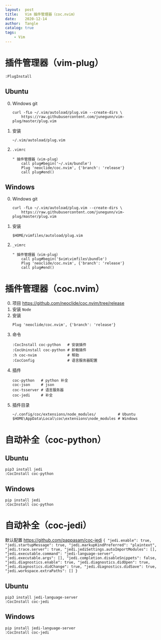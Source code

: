 ```yaml
---
layout:  post
title:   Vim 插件管理器（coc.nvim）
date:    2020-12-14
author:  Tangle
catalog: true
tags:
    - Vim
---
```


# 插件管理器（vim-plug）

```
:PlugInstall
```

## Ubuntu

0. Windows git
    ```
    curl -fLo ~/.vim/autoload/plug.vim --create-dirs \
        https://raw.githubusercontent.com/junegunn/vim-plug/master/plug.vim
    ```
0. 安装
    ```
    ~/.vim/autoload/plug.vim
    ```
0. `.vimrc`
    ```
    " 插件管理器（vim-plug）
        call plug#begin('~/.vim/bundle')
        Plug 'neoclide/coc.nvim', {'branch': 'release'}
        call plug#end()
    ```

## Windows

0. Windows git
    ```
    curl -fLo ~/.vim/autoload/plug.vim --create-dirs \
        https://raw.githubusercontent.com/junegunn/vim-plug/master/plug.vim
    ```
0. 安装
    ```
    $HOME/vimfiles/autoload/plug.vim
    ```
0. `_vimrc`
    ```
    " 插件管理器（vim-plug）
        call plug#begin('$vim\vimfiles\bundle')
        Plug 'neoclide/coc.nvim', {'branch': 'release'}
        call plug#end()
    ```

# 插件管理器（coc.nvim）

0. 项目 <https://github.com/neoclide/coc.nvim/tree/release>
0. 安装 `Node`
0. 安装
    ```
    Plug 'neoclide/coc.nvim', {'branch': 'release'}
    ```
0. 命令
    ```
    :CocInstall coc-python   # 安装插件
    :CocUninstall coc-python # 卸载插件
    :h coc-nvim              # 帮助
    :CocConfig               # 语言服务器配置
    ```
0. 插件
    ```
    coc-python   # python 补全
    coc-json     # json
    coc-tsserver # 语言服务器
    coc-jedi     # 补全
    ```
0. 插件目录
    ```
    ~/.config/coc/extensions/node_modules/          # Ubuntu
    $HOME\AppData\Local\coc\extensions\node_modules # Windows
    ```

# 自动补全（coc-python）

## Ubuntu

```
pip3 install jedi
:CocInstall coc-python
```

## Windows

```
pip install jedi
:CocInstall coc-python
```

# 自动补全（coc-jedi）

默认配置 <https://github.com/pappasam/coc-jedi>
    ```
    {
      "jedi.enable": true,
      "jedi.startupMessage": true,
      "jedi.markupKindPreferred": "plaintext",
      "jedi.trace.server": true,
      "jedi.jediSettings.autoImportModules": [],
      "jedi.executable.command": "jedi-language-server",
      "jedi.executable.args": [],
      "jedi.completion.disableSnippets": false,
      "jedi.diagnostics.enable": true,
      "jedi.diagnostics.didOpen": true,
      "jedi.diagnostics.didChange": true,
      "jedi.diagnostics.didSave": true,
      "jedi.workspace.extraPaths": []
    }
    ```

## Ubuntu

```
pip3 install jedi-language-server
:CocInstall coc-jedi
```

## Windows

```
pip install jedi-language-server
:CocInstall coc-jedi
```
